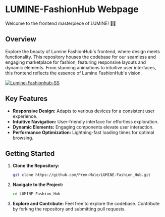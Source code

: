 # LUMINE-FashionHub Webpage

Welcome to the frontend masterpiece of LUMINE! 🚀🌐

## Overview

Explore the beauty of Lumine FashionHub's frontend, where design meets functionality. This repository houses the codebase for our seamless and engaging marketplace for fashion, featuring responsive layouts and dynamic elements. From stunning animations to intuitive user interfaces, this frontend reflects the essence of Lumine FashionHub's vision. 

<a href="https://prem-mule.github.io/LUMINE-Fashion_Hub/"><img src="https://i.ibb.co/VQ310cF/Lumine-Fashionhub-SS.png" alt="Lumine-Fashionhub-SS" border="0"></a>

## Key Features
- **Responsive Design:** Adapts to various devices for a consistent user experience.
- **Intuitive Navigation:** User-friendly interface for effortless exploration.
- **Dynamic Elements:** Engaging components elevate user interaction.
- **Performance Optimization:** Lightning-fast loading times for optimal browsing.

## Getting Started

1. **Clone the Repository:**
   ```bash
   git clone https://github.com/Prem-Mule/LUMINE-Fashion_Hub.git
2. **Navigate to the Project:**
    ```bash
    cd LUMINE-Fashion_Hub
3. **Explore and Contribute:**
Feel free to explore the codebase.
Contribute by forking the repository and submitting pull requests.
